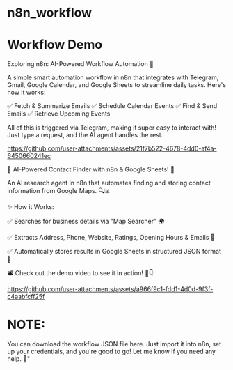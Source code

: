 # n8n_workflow
# Workflow Demo

Exploring n8n: AI-Powered Workflow Automation 🤖

 A simple smart automation workflow in n8n that integrates with Telegram, Gmail, Google Calendar, and Google Sheets to streamline daily tasks. Here's how it works:

✅ Fetch & Summarize Emails 
✅ Schedule Calendar Events 
✅ Find & Send Emails 
✅ Retrieve Upcoming Events 

All of this is triggered via Telegram, making it super easy to interact with! Just type a request, and the AI agent handles the rest.


https://github.com/user-attachments/assets/21f7b522-4678-4dd0-af4a-6450660241ec

🚀 AI-Powered Contact Finder with n8n & Google Sheets! 🤖

An AI research agent in n8n that automates finding and storing contact information from Google Maps. 🔍📊

✨ How it Works:

✅ Searches for business details via "Map Searcher" 🌍

✅ Extracts Address, Phone, Website, Ratings, Opening Hours & Emails 📌

✅ Automatically stores results in Google Sheets in structured JSON format 📄



📽️ Check out the demo video to see it in action! 🎥👇

https://github.com/user-attachments/assets/a966f9c1-fdd1-4d0d-9f3f-c4aabfcff25f

# NOTE:
You can download the workflow JSON file here. Just import it into n8n, set up your credentials, and you're good to go! Let me know if you need any help. 🚀"

